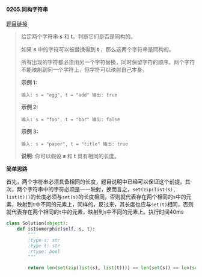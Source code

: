 #### 0205.同构字符串

[题目链接](https://leetcode-cn.com/problems/isomorphic-strings/)

> 给定两个字符串 ***s*** 和 **t**，判断它们是否是同构的。
>
> 如果 ***s*** 中的字符可以被替换得到 **t** ，那么这两个字符串是同构的。
>
> 所有出现的字符都必须用另一个字符替换，同时保留字符的顺序。两个字符不能映射到同一个字符上，但字符可以映射自己本身。
>
> **示例 1:**
>
> `
> 输入: s = "egg", t = "add"
> 输出: true
> `
>
> **示例 2:**
>
> `
> 输入: s = "foo", t = "bar"
> 输出: false
> `
>
> **示例 3:**
>
> `
> 输入: s = "paper", t = "title"
> 输出: true
> `
>
> **说明:**
> 你可以假设 ***s*** 和 **t** 具有相同的长度。

**简单思路**

首先，两个字符串必须具备相同的长度，题目说明中已经可以保证这个前提。其次，两个字符串中的字符必须是一一映射，换而言之，`set(zip(list(s), list(t)))`的长度必须与`set(s)`的长度相同，否则就代表存在两个相同的`s`中的元素，映射到`t`中不同的元素上，同样的，反过来，其长度也应与`set(t)`相同，否则就代表存在两个相同的`t`中的元素，映射到`s`中不同的元素上。执行时间40ms

```python
class Solution(object):
    def isIsomorphic(self, s, t):
        """
        :type s: str
        :type t: str
        :rtype: bool
        """

        return len(set(zip(list(s), list(t)))) == len(set(s)) == len(set(t))
```

